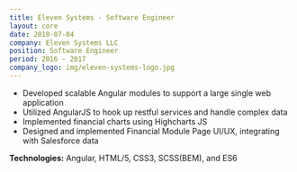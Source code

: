 ```yaml
---
title: Eleven Systems - Software Engineer
layout: core
date: 2018-07-04
company: Eleven Systems LLC
position: Software Engineer
period: 2016 - 2017
company_logo: img/eleven-systems-logo.jpg
---
```


- Developed scalable Angular modules to support a large single web application
- Utilized AngularJS to hook up restful services and handle complex data
- Implemented financial charts using Highcharts JS
- Designed and implemented Financial Module Page UI/UX, integrating with Salesforce data

**Technologies:** Angular, HTML/5, CSS3, SCSS(BEM), and ES6

